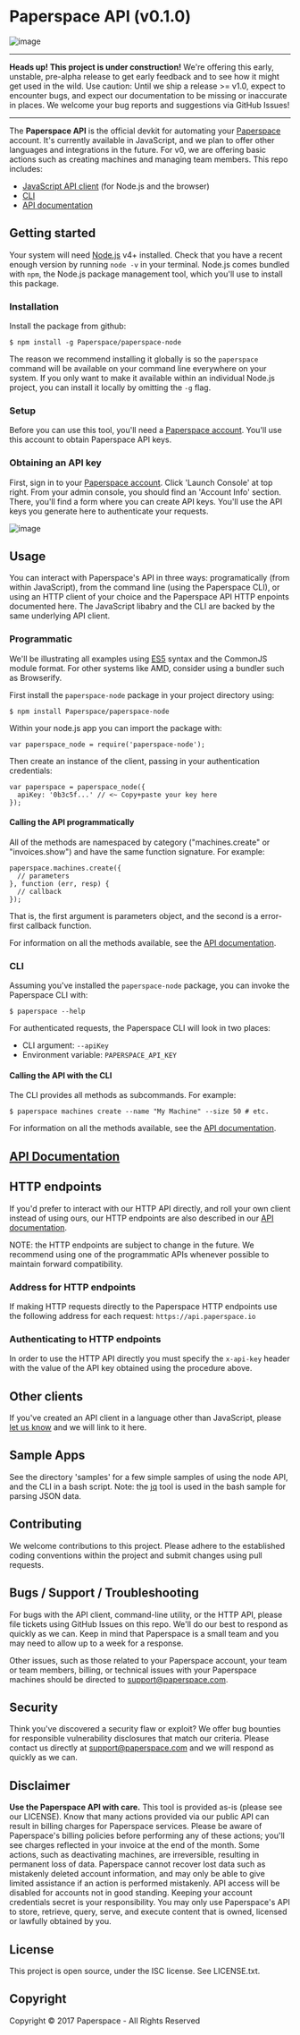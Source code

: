 # Paperspace API (v0.1.0)

![image](https://user-images.githubusercontent.com/585865/27562775-26b8acc6-5a9c-11e7-8270-2b80ca895bc5.png)

- - - -

**Heads up! This project is under construction!** We're offering this early, unstable, pre-alpha release to get early feedback and to see how it might get used in the wild. Use caution: Until we ship a release >= v1.0, expect to encounter bugs, and expect our documentation to be missing or inaccurate in places. We welcome your bug reports and suggestions via GitHub Issues!

- - - -

The **Paperspace API** is the official devkit for automating your [Paperspace](https://www.paperspace.com) account. It's currently available in JavaScript, and we plan to offer other languages and integrations in the future. For v0, we are offering basic actions such as creating machines and managing team members. This repo includes:

* [JavaScript API client](#programmatic) (for Node.js and the browser)
* [CLI](#cli)
* [API documentation](https://paperspace.github.io/paperspace-node)

## Getting started

Your system will need [Node.js](https://nodejs.org) v4+ installed. Check that you have a recent enough version by running `node -v` in your terminal. Node.js comes bundled with `npm`, the Node.js package management tool, which you'll use to install this package.

### Installation

Install the package from github:

    $ npm install -g Paperspace/paperspace-node

The reason we recommend installing it globally is so the `paperspace` command will be available on your command line everywhere on your system. If you only want to make it available within an individual Node.js project, you can install it locally by omitting the `-g` flag.

### Setup

Before you can use this tool, you'll need a [Paperspace account](https://paperspace.com). You'll use this account to obtain Paperspace API keys.

### Obtaining an API key

First, sign in to your [Paperspace account](https://paperspace.com). Click 'Launch Console' at top right. From your admin console, you should find an 'Account Info' section. There, you'll find a form where you can create API keys. You'll use the API keys you generate here to authenticate your requests.

![image](https://user-images.githubusercontent.com/585865/27563650-f2bc289e-5aa0-11e7-990f-4ed6f9bd39e7.png)

## Usage

You can interact with Paperspace's API in three ways: programatically (from within JavaScript), from the command line (using the Paperspace CLI), or using an HTTP client of your choice and the Paperspace API HTTP enpoints documented here. The JavaScript libabry and the CLI are backed by the same underlying API client.

### Programmatic

We'll be illustrating all examples using [ES5](http://speakingjs.com/es5/ch01.html) syntax and the CommonJS module format. For other systems like AMD, consider using a bundler such as Browserify.

First install the `paperspace-node` package in your project directory using:

    $ npm install Paperspace/paperspace-node

Within your node.js app you can import the package with:

    var paperspace_node = require('paperspace-node');

Then create an instance of the client, passing in your authentication credentials:

    var paperspace = paperspace_node({
      apiKey: '0b3c5f...' // <~ Copy+paste your key here
    });

#### Calling the API programmatically

All of the methods are namespaced by category ("machines.create" or "invoices.show") and have the same function signature. For example:

    paperspace.machines.create({
      // parameters
    }, function (err, resp) {
      // callback
    });

That is, the first argument is parameters object, and the second is a error-first callback function.

For information on all the methods available, see the [API documentation](https://paperspace.github.io/paperspace-node).

### CLI

Assuming you've installed the `paperspace-node` package, you can invoke the Paperspace CLI with:

    $ paperspace --help

For authenticated requests, the Paperspace CLI will look in two places:

- CLI argument: `--apiKey`
- Environment variable: `PAPERSPACE_API_KEY`

#### Calling the API with the CLI

The CLI provides all methods as subcommands. For example:

    $ paperspace machines create --name "My Machine" --size 50 # etc.

For information on all the methods available, see the [API documentation](https://paperspace.github.io/paperspace-node).

## [API Documentation](https://paperspace.github.io/paperspace-node)

## HTTP endpoints

If you'd prefer to interact with our HTTP API directly, and roll your own client instead of using ours, our HTTP endpoints are also described in our [API documentation](https://paperspace.github.io/paperspace-node).

NOTE: the HTTP endpoints are subject to change in the future.  We recommend using one of the programmatic APIs whenever possible to maintain forward compatibility.

### Address for HTTP endpoints

If making HTTP requests directly to the Paperspace HTTP endpoints use the following address for each request: `https://api.paperspace.io`

### Authenticating to HTTP endpoints

In order to use the HTTP API directly you must specify the `x-api-key` header with the value of the API key obtained using the procedure above.

## Other clients

If you've created an API client in a language other than JavaScript, please [let us know](mailto:support@paperspace.com) and we will link to it here.

## Sample Apps

See the directory 'samples' for a few simple samples of using the node API, and the CLI in a bash script.  Note: the [jq](https://stedolan.github.io/jq/) tool is used in the bash sample for parsing JSON data.

## Contributing

We welcome contributions to this project. Please adhere to the established coding conventions within the project and submit changes using pull requests.

## Bugs / Support / Troubleshooting

For bugs with the API client, command-line utility, or the HTTP API, please file tickets using GitHub Issues on this repo. We'll do our best to respond as quickly as we can. Keep in mind that Paperspace is a small team and you may need to allow up to a week for a response.

Other issues, such as those related to your Paperspace account, your team or team members, billing, or technical issues with your Paperspace machines should be directed to [support@paperspace.com](mailto:support@paperspace.com).

## Security

Think you've discovered a security flaw or exploit? We offer bug bounties for responsible vulnerability disclosures that match our criteria. Please contact us directly at [support@paperspace.com](mailto:support@paperspace.com) and we will respond as quickly as we can.

## Disclaimer

**Use the Paperspace API with care.** This tool is provided as-is (please see our LICENSE). Know that many actions provided via our public API can result in billing charges for Paperspace services. Please be aware of Paperspace's billing policies before performing any of these actions; you'll see charges reflected in your invoice at the end of the month. Some actions, such as deactivating machines, are irreversible, resulting in permanent loss of data. Paperspace cannot recover lost data such as mistakenly deleted account information, and may only be able to give limited assistance if an action is performed mistakenly. API access will be disabled for accounts not in good standing. Keeping your account credentials secret is your responsibility. You may only use Paperspace's API to store, retrieve, query, serve, and execute content that is owned, licensed or lawfully obtained by you.

## License

This project is open source, under the ISC license. See LICENSE.txt.

## Copyright

Copyright :copyright: 2017 Paperspace - All Rights Reserved
